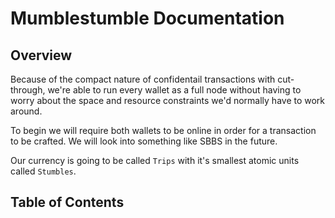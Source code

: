 # Mumblestumble Documentation

## Overview
Because of the compact nature of confidentail transactions with cut-through, we're able to run every wallet as a full node without having to worry about the space and resource constraints we'd normally have to work around.

To begin we will require both wallets to be online in order for a transaction to be crafted. We will look into something like SBBS in the future.

Our currency is going to be called ```Trips``` with it's smallest atomic units called ```Stumbles```.

## Table of Contents
